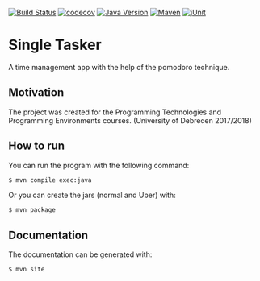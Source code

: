 [![Build Status](https://travis-ci.com/m4tty-d/single-tasker.svg?token=u8qaYxSWoeJmov6MB6BK&branch=master)](https://travis-ci.com/m4tty-d/single-tasker)
[![codecov](https://codecov.io/gh/m4tty-d/single-tasker/branch/master/graph/badge.svg?token=6oD8GoQbqT)](https://codecov.io/gh/m4tty-d/single-tasker)
[![Java Version](https://img.shields.io/badge/jdk-9-blue.svg)](https://docs.oracle.com/javase/9/)
[![Maven](https://img.shields.io/badge/tool-maven-ec702f.svg)](https://maven.apache.org)
[![jUnit](https://img.shields.io/badge/junit-jupiter-25a162.svg)](https://maven.apache.org)

Single Tasker
======

A time management app with the help of the pomodoro technique.

## Motivation

The project was created for the Programming Technologies and Programming Environments courses. (University of Debrecen 2017/2018)

## How to run 

You can run the program with the following command:

```bash
$ mvn compile exec:java
```

Or you can create the jars (normal and Uber) with:

```bash
$ mvn package
```

## Documentation

The documentation can be generated with:

```bash
$ mvn site
```